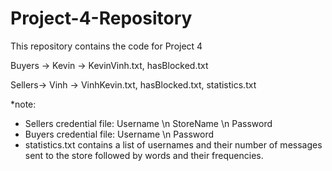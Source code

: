 # Project-4-Repository
This repository contains the code for Project 4


Buyers -> Kevin -> KevinVinh.txt, hasBlocked.txt


Sellers-> Vinh -> VinhKevin.txt, hasBlocked.txt, statistics.txt        
        
        
*note: 
- Sellers credential file: Username \n StoreName \n Password
- Buyers credential file: Username \n Password
- statistics.txt contains a list of usernames and their number of messages sent to the store followed by words and their frequencies.
